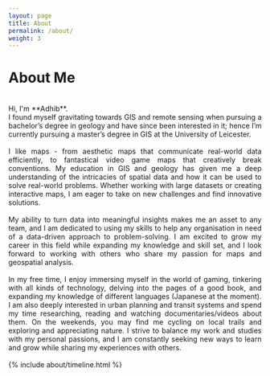 ```yaml
---
layout: page
title: About
permalink: /about/
weight: 3
---
```


# **About Me**
<br>
Hi, I'm **Adhib**. <br>

<div style="text-align: justify">I found myself gravitating towards GIS and remote sensing when pursuing a bachelor’s degree in geology and have since been interested in it; hence I’m currently pursuing a master’s degree in GIS at the University of Leicester. 
<br><br>
I like maps - from aesthetic maps that communicate real-world data efficiently, to fantastical video game maps that creatively break conventions. My education in GIS and geology has given me a deep understanding of the intricacies of spatial data and how it can be used to solve real-world problems. Whether working with large datasets or creating interactive maps, I am eager to take on new challenges and find innovative solutions. 
<br><br>
My ability to turn data into meaningful insights makes me an asset to any team, and I am dedicated to using my skills to help any organisation in need of a data-driven approach to problem-solving. I am excited to grow my career in this field while expanding my knowledge and skill set, and I look forward to working with others who share my passion for maps and geospatial analysis. 
<br><br>
In my free time, I enjoy immersing myself in the world of gaming, tinkering with all kinds of technology, delving into the pages of a good book, and expanding my knowledge of different languages (Japanese at the moment). I am also deeply interested in urban planning and transit systems and spend my time researching, reading and watching documentaries/videos about them. On the weekends, you may find me cycling on local trails and exploring and appreciating nature. I strive to balance my work and studies with my personal passions, and I am constantly seeking new ways to learn and grow while sharing my experiences with others. </div>
<br>
<div class="row">
{% include about/timeline.html %}
</div>
